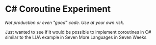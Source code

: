 C# Coroutine Experiment
=======================

*Not production or even "good" code. Use at your own risk.*

Just wanted to see if it would be possible to implement coroutines in C# similar to the LUA example in Seven More
Languages in Seven Weeks.
